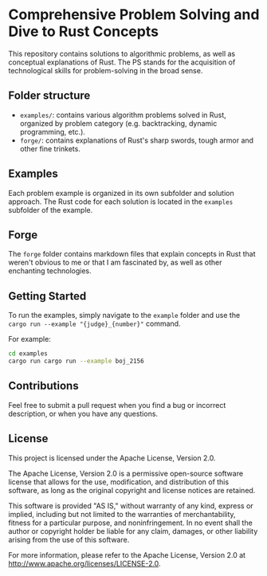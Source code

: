 # Comprehensive Problem Solving and Dive to Rust Concepts

This repository contains solutions to algorithmic problems,
as well as conceptual explanations of Rust.
The PS stands for the acquisition of technological skills for problem-solving in the broad sense.

## Folder structure

- `examples/`: contains various algorithm problems solved in Rust,
  organized by problem category (e.g. backtracking, dynamic programming, etc.).
- `forge/`: contains explanations of Rust's sharp swords, tough armor and other fine trinkets.

## Examples

Each problem example is organized in its own subfolder and solution approach.
The Rust code for each solution is located in the `examples` subfolder of the example.

## Forge

The `forge` folder contains markdown files that explain concepts in Rust
that weren't obvious to me or that I am fascinated by, as well as other enchanting technologies.

## Getting Started

To run the examples, simply navigate to the `example` folder and use the   
`cargo run --example "{judge}_{number}"`
command.  

For example:
```bash
cd examples
cargo run cargo run --example boj_2156
```

## Contributions

Feel free to submit a pull request when you find a bug or incorrect description, or when you have any questions.

## License

This project is licensed under the Apache License, Version 2.0.

The Apache License, Version 2.0 is a permissive open-source software license that allows for the use,
modification, and distribution of this software, as long as the original copyright and license notices are retained.

This software is provided "AS IS," without warranty of any kind, express or implied,
including but not limited to the warranties of merchantability, fitness for a particular purpose,
and noninfringement. In no event shall the author or copyright holder be liable for any claim,
damages, or other liability arising from the use of this software.

For more information, please refer to the Apache License,
Version 2.0 at http://www.apache.org/licenses/LICENSE-2.0.

